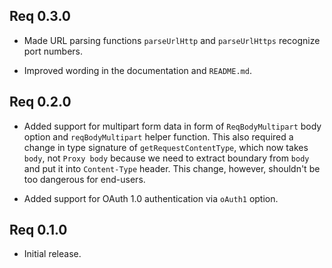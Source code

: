 ## Req 0.3.0

* Made URL parsing functions `parseUrlHttp` and `parseUrlHttps` recognize
  port numbers.

* Improved wording in the documentation and `README.md`.

## Req 0.2.0

* Added support for multipart form data in form of `ReqBodyMultipart` body
  option and `reqBodyMultipart` helper function. This also required a change
  in type signature of `getRequestContentType`, which now takes `body`, not
  `Proxy body` because we need to extract boundary from `body` and put it
  into `Content-Type` header. This change, however, shouldn't be too
  dangerous for end-users.

* Added support for OAuth 1.0 authentication via `oAuth1` option.

## Req 0.1.0

* Initial release.

